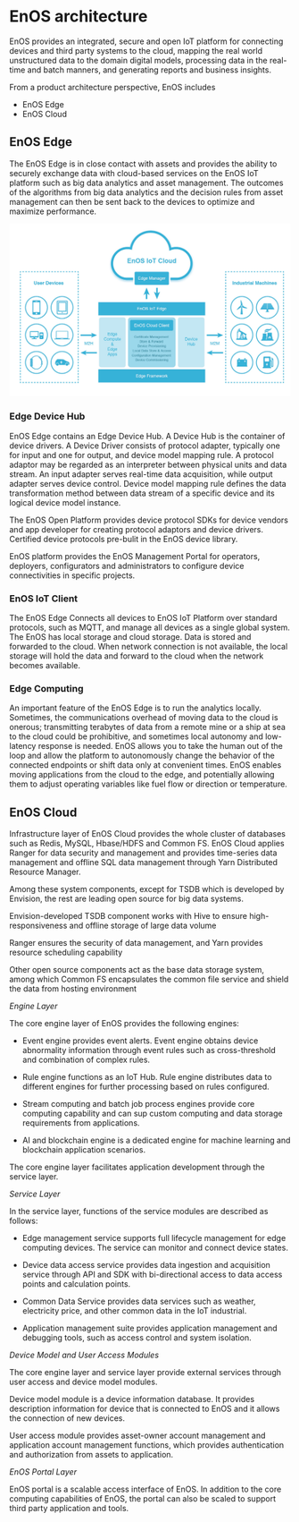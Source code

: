 # EnOS architecture

EnOS provides an integrated, secure and open IoT platform for connecting devices and third party systems to the cloud, mapping the real world unstructured data to the domain digital models, processing data in the real-time and batch manners, and generating reports and business insights.

From a product architecture perspective, EnOS includes

-   EnOS Edge
-   EnOS Cloud
<!--EnOS Open Platform for developers, EnOS Ops Platform for system administrators.>
<!--EnOS Marketplace with applications and solutions, EnOS Management Platform for deployers, configurators and solution architects, and-->

## EnOS Edge

The EnOS Edge is in close contact with assets and provides the ability to securely exchange data with cloud-based services on the EnOS IoT platform such as big data analytics and asset management. The outcomes of the algorithms from big data analytics and the decision rules from asset management can then be sent back to the devices to optimize and maximize performance.

![Edge](media\edge.png)

### Edge Device Hub
EnOS Edge contains an Edge Device Hub. A Device Hub is the container of device drivers.  A Device Driver consists of protocol adapter, typically one for input and one for output,  and device model mapping rule.  A protocol adaptor may be regarded as an interpreter between physical units and data stream. An input adapter serves real-time data acquisition, while output adapter serves device control. Device model mapping rule defines the data transformation method between data stream of a specific device and its logical device model instance.

The EnOS Open Platform provides device protocol SDKs for device vendors and app developer for creating protocol adaptors and device drivers. Certified device protocols pre-bulit in the EnOS device library.

EnOS platform provides the EnOS Management Portal for operators, deployers, configurators and administrators to configure device connectivities in specific projects.

### EnOS IoT Client

The EnOS Edge Connects all devices to EnOS IoT Platform over standard protocols, such as MQTT, and manage all devices as a single global system. The EnOS has local storage and cloud storage. Data is stored and forwarded to the cloud. When network connection is not available, the local storage will hold the data and forward to the cloud when the network becomes available.

### Edge Computing
An important feature of the EnOS Edge is to run the analytics locally. Sometimes, the communications overhead of moving data to the cloud is onerous; transmitting terabytes of data from a remote mine or a ship at sea to the cloud could be prohibitive, and sometimes local autonomy and low-latency response is needed. EnOS allows you to take the human out of the loop and allow the platform to autonomously change the behavior of the connected endpoints or shift data only at convenient times. EnOS enables moving applications from the cloud to the edge, and potentially allowing them to adjust operating variables like fuel flow or direction or temperature.

## EnOS Cloud

Infrastructure layer of EnOS Cloud provides the whole cluster of databases such
as Redis, MySQL, Hbase/HDFS and Common FS. EnOS Cloud applies Ranger for data
security and management and provides time-series data management and offline SQL
data management through Yarn Distributed Resource Manager.

Among these system components, except for TSDB which is developed by Envision,
the rest are leading open source for big data systems.

Envision-developed TSDB component works with Hive to ensure high-responsiveness
and offline storage of large data volume

Ranger ensures the security of data management, and Yarn provides resource
scheduling capability

Other open source components act as the base data storage system, among which
Common FS encapsulates the common file service and shield the data from hosting
environment

*Engine Layer*

The core engine layer of EnOS provides the following engines:

-   Event engine provides event alerts. Event engine obtains device abnormality
    information through event rules such as cross-threshold and combination of
    complex rules.

-   Rule engine functions as an IoT Hub. Rule engine distributes data to
    different engines for further processing based on rules configured.

-   Stream computing and batch job process engines provide core computing
    capability and can sup custom computing and data storage requirements from
    applications.

-   AI and blockchain engine is a dedicated engine for machine learning and
    blockchain application scenarios.

The core engine layer facilitates application development through the service
layer.

*Service Layer*

In the service layer, functions of the service modules are described as follows:

-   Edge management service supports full lifecycle management for edge
    computing devices. The service can monitor and connect device states.

-   Device data access service provides data ingestion and acquisition service
    through API and SDK with bi-directional access to data access points and
    calculation points.

-   Common Data Service provides data services such as weather, electricity
    price, and other common data in the IoT industrial.

-   Application management suite provides application management and debugging
    tools, such as access control and system isolation.

*Device Model and User Access Modules*

The core engine layer and service layer provide external services through user
access and device model modules.

Device model module is a device information database. It provides description
information for device that is connected to EnOS and it allows the connection of
new devices.

User access module provides asset-owner account management and application
account management functions, which provides authentication and authorization
from assets to application.

*EnOS Portal Layer*

EnOS portal is a scalable access interface of EnOS. In addition to the core
computing capabilities of EnOS, the portal can also be scaled to support third
party application and tools.
